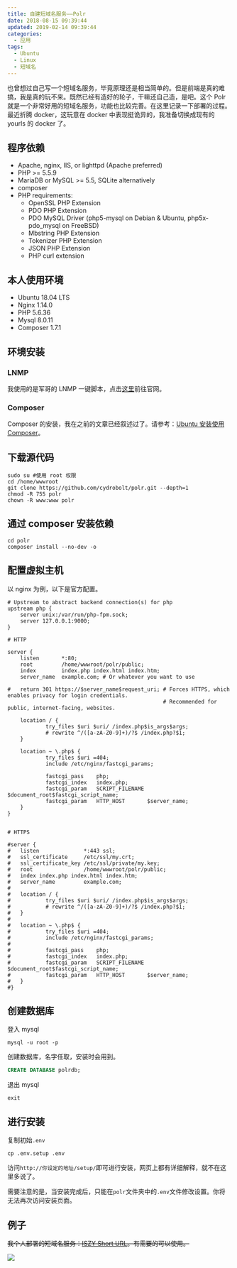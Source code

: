 ```yaml
---
title: 自建短域名服务——Polr
date: 2018-08-15 09:39:44
updated: 2019-02-14 09:39:44
categories:
  - 应用
tags:
  - Ubuntu
  - Linux
  - 短域名
---
```


也曾想过自己写一个短域名服务，毕竟原理还是相当简单的。但是前端是真的难搞，我是真的玩不来。既然已经有造好的轮子，干嘛还自己造，是吧。这个 Polr 就是一个非常好用的短域名服务，功能也比较完善。在这里记录一下部署的过程。最近折腾 docker，这玩意在 docker 中表现挺诡异的，我准备切换成现有的 yourls 的 docker 了。

<!--more-->

## 程序依赖

- Apache, nginx, IIS, or lighttpd (Apache preferred)
- PHP >= 5.5.9
- MariaDB or MySQL >= 5.5, SQLite alternatively
- composer
- PHP requirements:
  - OpenSSL PHP Extension
  - PDO PHP Extension
  - PDO MySQL Driver (php5-mysql on Debian & Ubuntu, php5x-pdo_mysql on FreeBSD)
  - Mbstring PHP Extension
  - Tokenizer PHP Extension
  - JSON PHP Extension
  - PHP curl extension

## 本人使用环境

- Ubuntu 18.04 LTS
- Nginx 1.14.0
- PHP 5.6.36
- Mysql 8.0.11
- Composer 1.7.1

## 环境安装

### LNMP

我使用的是军哥的 LNMP 一键脚本，点击[这里](https://lnmp.org/)前往官网。

### Composer

Composer 的安装，我在之前的文章已经叙述过了。请参考：[Ubuntu 安装使用 Composer](https://www.iszy.cc/2018/08/09/use-composer/)。

## 下载源代码

```shell
sudo su #使用 root 权限
cd /home/wwwroot
git clone https://github.com/cydrobolt/polr.git --depth=1
chmod -R 755 polr
chown -R www:www polr
```

## 通过 composer 安装依赖

```shell
cd polr
composer install --no-dev -o
```

## 配置虚拟主机

以 nginx 为例，以下是官方配置。

```shell
# Upstream to abstract backend connection(s) for php
upstream php {
    server unix:/var/run/php-fpm.sock;
    server 127.0.0.1:9000;
}

# HTTP

server {
    listen       *:80;
    root         /home/wwwroot/polr/public;
    index        index.php index.html index.htm;
    server_name  example.com; # Or whatever you want to use

#   return 301 https://$server_name$request_uri; # Forces HTTPS, which enables privacy for login credentials.
                                                 # Recommended for public, internet-facing, websites.

    location / {
            try_files $uri $uri/ /index.php$is_args$args;
            # rewrite ^/([a-zA-Z0-9]+)/?$ /index.php?$1;
    }

    location ~ \.php$ {
            try_files $uri =404;
            include /etc/nginx/fastcgi_params;

            fastcgi_pass    php;
            fastcgi_index   index.php;
            fastcgi_param   SCRIPT_FILENAME $document_root$fastcgi_script_name;
            fastcgi_param   HTTP_HOST       $server_name;
    }
}


# HTTPS

#server {
#   listen              *:443 ssl;
#   ssl_certificate     /etc/ssl/my.crt;
#   ssl_certificate_key /etc/ssl/private/my.key;
#   root                /home/wwwroot/polr/public;
#   index index.php index.html index.htm;
#   server_name         example.com;
#
#   location / {
#           try_files $uri $uri/ /index.php$is_args$args;
#           # rewrite ^/([a-zA-Z0-9]+)/?$ /index.php?$1;
#   }
#
#   location ~ \.php$ {
#           try_files $uri =404;
#           include /etc/nginx/fastcgi_params;
#
#           fastcgi_pass    php;
#           fastcgi_index   index.php;
#           fastcgi_param   SCRIPT_FILENAME $document_root$fastcgi_script_name;
#           fastcgi_param   HTTP_HOST       $server_name;
#   }
#}
```

## 创建数据库

登入 mysql

```shell
mysql -u root -p
```

创建数据库，名字任取，安装时会用到。

```sql
CREATE DATABASE polrdb;
```

退出 mysql

```shell
exit
```

## 进行安装

复制初始`.env`

```shell
cp .env.setup .env
```

访问`http://你设定的地址/setup/`即可进行安装，网页上都有详细解释，就不在这里多说了。

需要注意的是，当安装完成后，只能在`polr`文件夹中的`.env`文件修改设置。你将无法再次访问安装页面。

## 例子

~~我个人部署的短域名服务：[ISZY Short URL](https://url.iszy.cc)。有需要的可以使用。~~

![](https://img.iszy.xyz/20190318220031.png)
